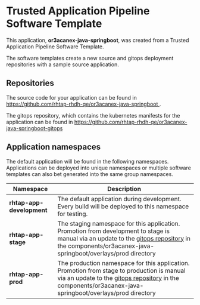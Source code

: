 # Trusted Application Pipeline Software Template

This application, **or3acanex-java-springboot**, was created from a Trusted Application Pipeline Software Template.

The software templates create a new source and gitops deployment repositories with a sample source application. 

## Repositories

The source code for your application can be found in [https://github.com/rhtap-rhdh-qe/or3acanex-java-springboot ](https://github.com/rhtap-rhdh-qe/or3acanex-java-springboot ).
 
The gitops repository, which contains the kubernetes manifests for the application can be found in 
[https://github.com/rhtap-rhdh-qe/or3acanex-java-springboot-gitops ](https://github.com/rhtap-rhdh-qe/or3acanex-java-springboot-gitops ) 

## Application namespaces 

The default application will be found in the following namespaces. Applications can be deployed into unique namespaces or multiple software templates can also bet generated into the same group namespaces.  

|  Namespace   |  Description   |  
| -------- | -------- |   
| **rhtap-app-development** | The default application during development. Every build will be deployed to this namespace for testing. | 
| **rhtap-app-stage** | The staging namespace for this application. Promotion from development to stage is manual via an update to the [gitops repository](https://github.com/rhtap-rhdh-qe/or3acanex-java-springboot-gitops ) in the components/or3acanex-java-springboot/overlays/prod directory |  
| **rhtap-app-prod** | The production namespace for this application. Promotion from stage to production is manual via an update to the [gitops repository](https://github.com/rhtap-rhdh-qe/or3acanex-java-springboot-gitops ) in the components/or3acanex-java-springboot/overlays/prod directory | 
